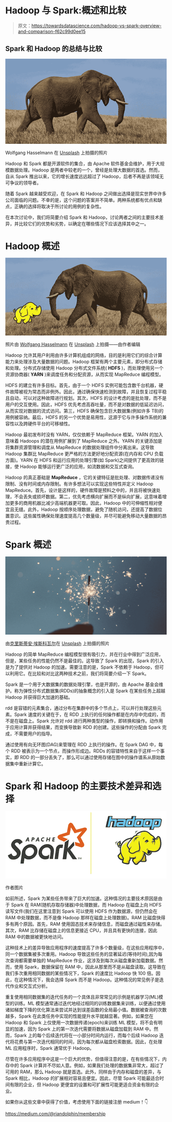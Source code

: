 # Hadoop 与 Spark:概述和比较

> 原文：<https://towardsdatascience.com/hadoop-vs-spark-overview-and-comparison-f62c99d0ee15>

## Spark 和 Hadoop 的总结与比较

![](img/866b68441d25fbf426d92ff54df6febc.png)

Wolfgang Hasselmann 在 [Unsplash](https://unsplash.com/s/photos/elephant?utm_source=unsplash&utm_medium=referral&utm_content=creditCopyText) 上拍摄的照片

Hadoop 和 Spark 都是开源软件的集合，由 Apache 软件基金会维护，用于大规模数据处理。Hadoop 是两者中较老的一个，曾经是处理大数据的首选。然而，自从 Spark 推出以来，它的增长速度远远超过了 Hadoop，后者不再是该领域无可争议的领导者。

随着 Spark 越来越受欢迎，在 Spark 和 Hadoop 之间做出选择是现实世界中许多公司面临的问题。不幸的是，这个问题的答案并不简单。两种系统都有优点和缺点，正确的选择将取决于所讨论的用例的复杂性。

在本次讨论中，我们将简要介绍 Spark 和 Hadoop，讨论两者之间的主要技术差异，并比较它们的优势和劣势，以确定在哪些情况下应该选择其中之一。

# Hadoop 概述

![](img/4bea491ab403af14f4e43434cc64f899.png)

照片由 [Wolfgang Hasselmann](https://unsplash.com/@wolfgang_hasselmann?utm_source=unsplash&utm_medium=referral&utm_content=creditCopyText) 在 [Unsplash](https://unsplash.com/s/photos/elephant?utm_source=unsplash&utm_medium=referral&utm_content=creditCopyText) 上拍摄——由作者编辑

Hadoop 允许其用户利用由许多计算机组成的网络，目的是利用它们的综合计算能力来处理涉及大量数据的问题。Hadoop 框架有两个主要元素，即分布式存储和处理。分布式存储使用 Hadoop 分布式文件系统( **HDFS** )，而处理使用另一个资源协商器( **YARN** )来调度任务和分配资源，从而实现 MapReduce 编程模型。

HDFS 的建立有许多目标。首先，由于一个 HDFS 实例可能包含数千台机器，硬件故障被视为常态而非例外。因此，通过确保快速检测到故障，并且恢复过程平稳且自动，可以对这种故障进行规划。其次，HDFS 的设计考虑的是批处理，而不是用户的交互使用。因此，HDFS 优先考虑高吞吐量，而不是对数据的低延迟访问，从而实现对数据的流式访问。第三，HDFS 确保包含巨大数据集(例如许多 TB)的用例被容纳。最后，HDFS 的另一个优势是易用性，这源于它与许多操作系统的兼容性以及跨硬件平台的可移植性。

Hadoop 最初发布时没有 YARN，仅仅依赖于 MapReduce 框架。YARN 的加入意味着 Hadoops 的潜在用例扩展到了 MapReduce 之外。YARN 的关键添加是将集群资源管理和调度从 MapReduce 的数据处理组件中分离出来。这导致 Hadoop 集群比 MapReduce 更严格的方法更好地分配资源(在内存和 CPU 负载方面)。YARN 在 HDFS 和运行应用的处理引擎(如 Spark)之间提供了更高效的链接，使 Hadoop 能够运行更广泛的应用，如流数据和交互式查询。

Hadoop 的真正基础是 **MapReduce** ，它的关键特征是批处理、对数据传递没有限制、没有时间或内存限制。有许多想法可以实现这些特性并定义 Hadoop MapReduce。首先，设计是这样的，硬件故障是预料之中的，并且将被快速处理，不会丢失或损坏数据。第二，优先考虑横向扩展而不是纵向扩展，这意味着增加更多的商用机器比减少高端机器更可取。因此，Hadoop 中的可伸缩性相对便宜且无缝。此外，Hadoop 按顺序处理数据，避免了随机访问，还提高了数据位置意识。这些属性确保处理速度提高几个数量级，并尽可能避免移动大量数据的昂贵过程。

# Spark 概述

![](img/e0c7985963e1816d6273f224f180e023.png)

由[克里斯蒂安·埃斯科瓦尔](https://unsplash.com/@cristian1?utm_source=unsplash&utm_medium=referral&utm_content=creditCopyText)在 [Unsplash](https://unsplash.com/s/photos/sparks?utm_source=unsplash&utm_medium=referral&utm_content=creditCopyText) 上拍摄的照片

Hadoop 的简单 MapReduce 编程模型很有吸引力，并在行业中得到广泛应用，但是，某些任务的性能仍然不是最佳的。这导致了 Spark 的出现，Spark 的引入是为了提供对 Hadoop 的加速。需要注意的是，Spark 不依赖于 Hadoop，但可以利用它。在比较和对比这两种技术之前，我们将简要介绍一下 Spark。

Spark 是一个用于大数据集的数据处理引擎，也是开源的，由 Apache 基金会维护。称为弹性分布式数据集(RDDs)的抽象概念的引入是 Spark 在某些任务上超越 Hadoop 并获得巨大加速的基础。

rdd 是容错的元素集合，通过分布在集群中的多个节点上，可以并行处理这些元素。Spark 速度的关键在于，在 RDD 上执行的任何操作都是在内存中完成的，而不是在磁盘上。Spark 允许对 rdd 进行两种类型的操作，即转换和操作。动作用于应用计算并获得结果，而变换导致新 RDD 的创建。这些操作的分配由 Spark 完成，不需要用户的指导。

通过使用有向无环图(DAG)来管理在 RDD 上执行的操作。在 Spark DAG 中，每个 RDD 被表示为一个节点，而操作形成边。RDDs 的容错特性来自于这样一个事实，即 RDD 的一部分丢失了，那么可以通过使用存储在图中的操作谱系从原始数据集中重新计算它。

# Spark 和 Hadoop 的主要技术差异和选择

![](img/d93e80fd163f6613298d2a2e8d3e4b58.png)

作者图片

如前所述，Spark 为某些任务带来了巨大的加速。这种情况的主要技术原因是由于 Spark 在 RAM(随机存取存储器)中处理数据，而 Hadoop 在磁盘上向 HDFS 读写文件(我们在这里注意到 Spark 可以使用 HDFS 作为数据源，但仍然会在 RAM 中处理数据，而不是像 Hadoop 那样在磁盘上处理数据)。RAM 比磁盘快得多有两个原因。首先，RAM 使用固态技术来存储信息，而磁盘通过磁性来存储。其次，RAM 比存储在磁盘上的信息更接近 CPU，并且具有更快的连接，因此 RAM 中的数据被更快地访问。

这种技术上的差异导致应用程序的速度提高了许多个数量级，在这些应用程序中，同一个数据集被多次重用。Hadoop 导致这些任务的显著延迟(等待时间),因为每次查询都需要单独的 MapReduce 作业，这涉及到每次从磁盘重新加载数据。然而，使用 Spark，数据保留在 RAM 中，因此从那里而不是从磁盘读取。这导致在我们多次重用相同数据的某些情况下，Spark 的速度比 Hadoop 快 100 倍。因此，在这种情况下，我会选择 Spark 而不是 Hadoop。这种情况的常见例子是迭代作业和交互式分析。

重复使用相同数据集的迭代任务的一个具体且非常常见的示例是机器学习(ML)模型的训练。ML 模型通常通过迭代地经过相同的训练数据集来训练，以便通过使用诸如梯度下降的优化算法来尝试并达到误差函数的全局最小值。数据被查询的次数越多，Spark 在此类任务中实现的性能提升水平就越显著。例如，如果您在 Hadoop 和 Spark 上仅使用一次数据传递(epoch)来训练 ML 模型，将不会有明显的加速，因为 Spark 上的第一次迭代需要将数据从磁盘加载到 RAM 中。然而，Spark 上的每个后续迭代将在一小部分时间内运行，而每个后续 Hadoop 迭代将花费与第一次迭代相同的时间，因为每次都从磁盘检索数据。因此，在处理 ML 应用程序时，Spark 通常优于 Hadoop。

尽管在许多应用程序中这是一个巨大的优势，但值得注意的是，在有些情况下，内存中的 Spark 计算并不尽如人意。例如，如果我们处理的数据集非常大，超过了可用的 RAM，那么 Hadoop 就是首选。此外，同样由于内存和磁盘的差异，与 Spark 相比，Hadoop 的扩展相对容易且便宜。因此，尽管 Spark 可能最适合时间有限的企业，但 Hadoop 更便宜的设置和可扩展性可能更适合资金有限的企业。

如果你从这些文章中获得了价值，考虑使用下面的链接注册 medium！👇

<https://medium.com/@riandolphin/membership> 